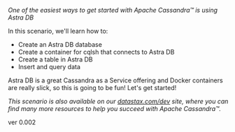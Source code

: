 *One of the easiest ways to get started with Apache Cassandra™ is using Astra DB*

In this scenario, we'll learn how to:
- Create an Astra DB database
- Create a container for cqlsh that connects to Astra DB
- Create a table in Astra DB
- Insert and query data

Astra DB is a great Cassandra as a Service offering and Docker containers are really slick, so this is going to be fun! Let's get started!

_This scenario is also available on our [datastax.com/dev](https://www.datastax.com/dev/scenario/astra-access-container) site, where you can find many more resources to help you succeed with Apache Cassandra™._

ver 0.002
